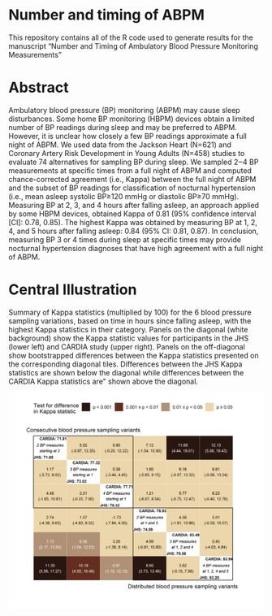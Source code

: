
<!-- README.md is generated from README.Rmd. Please edit that file -->

# Number and timing of ABPM

This repository contains all of the R code used to generate results for
the manuscript “Number and Timing of Ambulatory Blood Pressure
Monitoring Measurements”

# Abstract

Ambulatory blood pressure (BP) monitoring (ABPM) may cause sleep
disturbances. Some home BP monitoring (HBPM) devices obtain a limited
number of BP readings during sleep and may be preferred to ABPM.
However, it is unclear how closely a few BP readings approximate a full
night of ABPM. We used data from the Jackson Heart (N=621) and Coronary
Artery Risk Development in Young Adults (N=458) studies to evaluate 74
alternatives for sampling BP during sleep. We sampled 2‒4 BP
measurements at specific times from a full night of ABPM and computed
chance-corrected agreement (i.e., Kappa) between the full night of ABPM
and the subset of BP readings for classification of nocturnal
hypertension (i.e., mean asleep systolic BP≥120 mmHg or diastolic BP≥70
mmHg). Measuring BP at 2, 3, and 4 hours after falling asleep, an
approach applied by some HBPM devices, obtained Kappa of 0.81 (95%
confidence interval \[CI\]: 0.78, 0.85). The highest Kappa was obtained
by measuring BP at 1, 2, 4, and 5 hours after falling asleep: 0.84 (95%
CI: 0.81, 0.87). In conclusion, measuring BP 3 or 4 times during sleep
at specific times may provide nocturnal hypertension diagnoses that have
high agreement with a full night of ABPM.

# Central Illustration

Summary of Kappa statistics (multiplied by 100) for the 6 blood pressure
sampling variations, based on time in hours since falling asleep, with
the highest Kappa statistics in their category. Panels on the diagonal
(white background) show the Kappa statistic values for participants in
the JHS (lower left) and CARDIA study (upper right). Panels on the
off-diagonal show bootstrapped differences between the Kappa statistics
presented on the corresponding diagonal tiles. Differences between the
JHS Kappa statistics are shown below the diagonal while differences
between the CARDIA Kappa statistics are" shown above the diagonal.

![](README_files/figure-gfm/unnamed-chunk-2-1.png)<!-- -->
